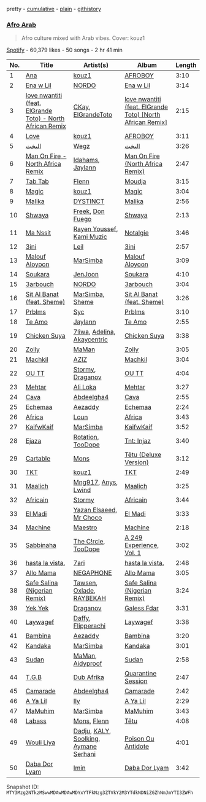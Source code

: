 pretty - [cumulative](/playlists/cumulative/37i9dQZF1DWSSgVr1ITJve.md) - [plain](/playlists/plain/37i9dQZF1DWSSgVr1ITJve) - [githistory](https://github.githistory.xyz/mackorone/spotify-playlist-archive/blob/main/playlists/plain/37i9dQZF1DWSSgVr1ITJve)

### [Afro Arab](https://open.spotify.com/playlist/37i9dQZF1DWSSgVr1ITJve)

> Afro culture mixed with Arab vibes\. Cover: kouz1

[Spotify](https://open.spotify.com/user/spotify) - 60,379 likes - 50 songs - 2 hr 41 min

| No. | Title | Artist(s) | Album | Length |
|---|---|---|---|---|
| 1 | [Ana](https://open.spotify.com/track/1Mbtfx8kfwxKp9IIuGqNqm) | [kouz1](https://open.spotify.com/artist/3siTsIx6IEreSUva7pVnZ8) | [AFROBOY](https://open.spotify.com/album/1kjMaJivlo6PglDSbF9gK1) | 3:10 |
| 2 | [Ena w Lil](https://open.spotify.com/track/6LtMDz7Nwtk96t4kcIECSC) | [NORDO](https://open.spotify.com/artist/44qTyRXwTktHVC0X1FGnJn) | [Ena w Lil](https://open.spotify.com/album/2izxjq31e1G4SxNBAxvMJl) | 3:14 |
| 3 | [love nwantiti \(feat\. ElGrande Toto\) \- North African Remix](https://open.spotify.com/track/1EYeZGTMCjV7uVey5fNWXM) | [CKay](https://open.spotify.com/artist/048LktY5zMnakWq7PTtFrz), [ElGrandeToto](https://open.spotify.com/artist/4BFLElxtBEdsdwGA1kHTsx) | [love nwantiti \(feat\. ElGrande Toto\) \[North African Remix\]](https://open.spotify.com/album/6Gyni4addCtIY57Cxulegg) | 2:15 |
| 4 | [Love](https://open.spotify.com/track/5zgOQGcG0oTDUQVc45q1BY) | [kouz1](https://open.spotify.com/artist/3siTsIx6IEreSUva7pVnZ8) | [AFROBOY](https://open.spotify.com/album/1kjMaJivlo6PglDSbF9gK1) | 3:11 |
| 5 | [البخت](https://open.spotify.com/track/5kdlxZ5skOYY3VK8RlfEIZ) | [Wegz](https://open.spotify.com/artist/4BKC2HOGEqtYz2Xbgp9N1q) | [البخت](https://open.spotify.com/album/5EvIl5WEwCtuWwQY66s5O5) | 3:26 |
| 6 | [Man On Fire \- North Africa Remix](https://open.spotify.com/track/416C8Z5XpYe3Bw6ARnFieF) | [Idahams](https://open.spotify.com/artist/6jPVueiSr0OHgVetuTuv5O), [Jaylann](https://open.spotify.com/artist/27vSXvM0Ht2xGwRUUwpBAg) | [Man On Fire \(North Africa Remix\)](https://open.spotify.com/album/3IdsPL40Zv0UQfWpCRoPtk) | 2:47 |
| 7 | [Tab Tab](https://open.spotify.com/track/5DinnPLecFV8N9b5QuZc8D) | [Flenn](https://open.spotify.com/artist/66OYzK2q18j4EVdMqRtf6L) | [Moudja](https://open.spotify.com/album/3fxv4IPUjOdLKSWTEALktY) | 3:15 |
| 8 | [Magic](https://open.spotify.com/track/6L1hnXrPSKAoOFmdOA8ANa) | [kouz1](https://open.spotify.com/artist/3siTsIx6IEreSUva7pVnZ8) | [Magic](https://open.spotify.com/album/1hAdTf1gymTuoTlBd2RQfA) | 3:04 |
| 9 | [Malika](https://open.spotify.com/track/5zecrB7Yub6a6tHY3LFQq5) | [DYSTINCT](https://open.spotify.com/artist/1cKyknhftNKXCjMBd2hDrG) | [Malika](https://open.spotify.com/album/3uhcblhut5YjsCAt8XJKQ2) | 2:56 |
| 10 | [Shwaya](https://open.spotify.com/track/5icfspjoebfUNF7gBYY8r0) | [Freek](https://open.spotify.com/artist/3mDNOQ147emFZ8WK7Fa2nI), [Don Fuego](https://open.spotify.com/artist/1yMnbFn2UuiDitvAcvPen5) | [Shwaya](https://open.spotify.com/album/7JiO5q933nOd6of0iMOg55) | 2:13 |
| 11 | [Ma Nssit](https://open.spotify.com/track/1TV0wz0iAOiPMETEK8ywhl) | [Rayen Youssef](https://open.spotify.com/artist/3rN1K1PmBAEbbdg2sOP2Pk), [Kami Muzic](https://open.spotify.com/artist/7gwxgj3x9nJirsEwckTIms) | [Notalgie](https://open.spotify.com/album/6OqhouMSH01qp4CNl1VXYQ) | 3:46 |
| 12 | [3ini](https://open.spotify.com/track/2M1Xc54nz93rStrYVA3lzU) | [Leil](https://open.spotify.com/artist/1qSYFEqGFLFOACQJqebin3) | [3ini](https://open.spotify.com/album/7swsJlf5q3FSqn3MIQjQBa) | 2:57 |
| 13 | [Malouf Aloyoon](https://open.spotify.com/track/1iPfE8bCIqQWqkL1Pu6eN7) | [MarSimba](https://open.spotify.com/artist/04mOXDs7deriXMuchiI48W) | [Malouf Aloyoon](https://open.spotify.com/album/2Qb6m4mcj9PXwNBf7l0FI2) | 3:09 |
| 14 | [Soukara](https://open.spotify.com/track/4E9W5CF1SVwRrYX8xZ7H2x) | [JenJoon](https://open.spotify.com/artist/5EueujjeEpYjmaQbAuaetK) | [Soukara](https://open.spotify.com/album/0cdBTS4wd4T2k7Bwpw1eP0) | 4:10 |
| 15 | [3arbouch](https://open.spotify.com/track/01CJo2bZ28t0rtcWxmfGfw) | [NORDO](https://open.spotify.com/artist/44qTyRXwTktHVC0X1FGnJn) | [3arbouch](https://open.spotify.com/album/1xlz69ZMzryJjXvdJnpy0H) | 3:04 |
| 16 | [Sit Al Banat \(feat\. Sheme\)](https://open.spotify.com/track/6epkYhfZvmAYz6dbAgP2Jw) | [MarSimba](https://open.spotify.com/artist/04mOXDs7deriXMuchiI48W), [Sheme](https://open.spotify.com/artist/5XKKqryFZZpWO2oVEbBesD) | [Sit Al Banat \(feat\. Sheme\)](https://open.spotify.com/album/7gwGg3MoOvIUPe0kQ4lonz) | 3:26 |
| 17 | [Prblms](https://open.spotify.com/track/4Nm7SrYl6iaJ2wP1qLging) | [Syc](https://open.spotify.com/artist/6IayXElM5gfjgyWj9Ipbiu) | [Prblms](https://open.spotify.com/album/5ZbdbOFkiDW6puijGldPY5) | 3:10 |
| 18 | [Te Amo](https://open.spotify.com/track/2vzkvVC45Q5zZQm6WWoyfB) | [Jaylann](https://open.spotify.com/artist/27vSXvM0Ht2xGwRUUwpBAg) | [Te Amo](https://open.spotify.com/album/55tZQkSyOWHKFVjrn5dzU1) | 2:55 |
| 19 | [Chicken Suya](https://open.spotify.com/track/3JMLMptbTHOgpJgUIPtGm4) | [7liwa](https://open.spotify.com/artist/7fmcLXdUj5tVr806b7Uzt3), [Adelina](https://open.spotify.com/artist/12HPGkAcwXHo1Mqsh0iznm), [Akaycentric](https://open.spotify.com/artist/4WRW8rUNEHVtkRBFIopZRX) | [Chicken Suya](https://open.spotify.com/album/3ACdkkAHbDJL4XLgzGTYMN) | 3:38 |
| 20 | [Zolly](https://open.spotify.com/track/1z8YwyE42mqwSASmIfRPxM) | [MaMan](https://open.spotify.com/artist/4OGMVOTexmW4hEV4bZMX30) | [Zolly](https://open.spotify.com/album/1MCeFq71zfZWqHzlBAresm) | 3:05 |
| 21 | [Machkil](https://open.spotify.com/track/6goZXeNAQ5iz93sBryfnM5) | [AZIZ](https://open.spotify.com/artist/5H9SD8G9bzq2ki0zZIKD2b) | [Machkil](https://open.spotify.com/album/0zTEsPSiHwxXkI9AhPrGQF) | 3:04 |
| 22 | [OU TT](https://open.spotify.com/track/7JotlZMd14McnZK1WcIdYX) | [Stormy](https://open.spotify.com/artist/5Do9u0GoN4gFn6Nk8NGDhh), [Draganov](https://open.spotify.com/artist/2g8Pu5gVtDpkYGsP3RLepJ) | [OU TT](https://open.spotify.com/album/5UPztfSCllKM7sHwKcHL45) | 4:04 |
| 23 | [Mehtar](https://open.spotify.com/track/0HOuIvqIhg8gmLSmh8tbOD) | [Ali Loka](https://open.spotify.com/artist/2llLuXpn4BLMUltSxkkcJ1) | [Mehtar](https://open.spotify.com/album/0JuLiEE1xg9UPf9M6KHqC7) | 3:27 |
| 24 | [Cava](https://open.spotify.com/track/0b5kfpiTDnHLu4vjh240gW) | [Abdeelgha4](https://open.spotify.com/artist/714WB17jXnpvAmSRQJpYGv) | [Cava](https://open.spotify.com/album/0jg01ov7uPakGjnNftHvvT) | 2:55 |
| 25 | [Echemaa](https://open.spotify.com/track/779HmAwLrCbbPGQXaVXUsZ) | [Aezaddy](https://open.spotify.com/artist/2EKF1Ek1qKKDzYfeBq9Y3i) | [Echemaa](https://open.spotify.com/album/1M3mHlbXyEAwS3ygFxRDhS) | 2:24 |
| 26 | [Africa](https://open.spotify.com/track/2VQoGtt4uLmv5qTpei7BgB) | [Loun](https://open.spotify.com/artist/7owHrEghIYMf5fTVPPwkVB) | [Africa](https://open.spotify.com/album/1fAwh435ehVSq2uEuNJsZb) | 3:43 |
| 27 | [KaifwKaif](https://open.spotify.com/track/0Yshg5nqSx37wUIcnJZspZ) | [MarSimba](https://open.spotify.com/artist/04mOXDs7deriXMuchiI48W) | [KaifwKaif](https://open.spotify.com/album/5BChrGS1AszY05fG7v4uSm) | 3:52 |
| 28 | [Ejaza](https://open.spotify.com/track/5gZV4PSCLqcDVPklLfqmHk) | [Rotation](https://open.spotify.com/artist/3juZpBl6TvM4KdFKFRj4So), [TooDope](https://open.spotify.com/artist/7D0M64Ii5Iv83dlQ50PMnd) | [Tnt: Injaz](https://open.spotify.com/album/08nO4dVa88kyXFzL89vMVf) | 3:40 |
| 29 | [Cartable](https://open.spotify.com/track/0L1amLwBWnkKWJsNrOC2Y2) | [Mons](https://open.spotify.com/artist/7douYKOyzk9ZRvGFu9UOnm) | [Têtu \(Deluxe Version\)](https://open.spotify.com/album/57LaqfE51kDdWhhWtjfn71) | 3:12 |
| 30 | [TKT](https://open.spotify.com/track/2ET8K5jJLaCCRn7M6u2ExO) | [kouz1](https://open.spotify.com/artist/3siTsIx6IEreSUva7pVnZ8) | [TKT](https://open.spotify.com/album/3p7wvvIX1IdeCtuJ24aXiS) | 2:49 |
| 31 | [Maalich](https://open.spotify.com/track/0jUPTAe0FAHcxnWh90SysJ) | [Mng917](https://open.spotify.com/artist/2PcEZiroZNJhGwc7h2ou0V), [Anys](https://open.spotify.com/artist/1YjFEw5PirL57vHDoCMkhw), [Lwind](https://open.spotify.com/artist/7FKJkQg0IVsjN3r4m60rl9) | [Maalich](https://open.spotify.com/album/5UF4EOwp1LcK3kSx8KxEYX) | 3:25 |
| 32 | [Africain](https://open.spotify.com/track/2SUjVxW58Oof4jbBt8oe5c) | [Stormy](https://open.spotify.com/artist/5Do9u0GoN4gFn6Nk8NGDhh) | [Africain](https://open.spotify.com/album/0iRz9kDeFzcbXinRnk0jMh) | 3:44 |
| 33 | [El Madi](https://open.spotify.com/track/2nqE5xiKvAJgfKzDlA7Fk5) | [Yazan Elsaeed](https://open.spotify.com/artist/7a6aLOJH8iBCd0JSH78F4k), [Mr Choco](https://open.spotify.com/artist/6Gm8ZCNMGwbLcM5snYUr5v) | [El Madi](https://open.spotify.com/album/1vBQ92dp5JxEDDlckKfvRk) | 3:33 |
| 34 | [Machine](https://open.spotify.com/track/4BMmGaUZVOlLIREgZKZh9a) | [Maestro](https://open.spotify.com/artist/3AedzP6n5KkqwyseKI5XOF) | [Machine](https://open.spotify.com/album/1Oy60tLp9CAJ5Vw9ixeLU0) | 2:18 |
| 35 | [Sabbinaha](https://open.spotify.com/track/4q7MWhLldYu7gyXRoHax5g) | [The C!rcle](https://open.spotify.com/artist/0O2a7rwD6h8c5atrT84A5F), [TooDope](https://open.spotify.com/artist/7D0M64Ii5Iv83dlQ50PMnd) | [A 249 Experience, Vol\. 1](https://open.spotify.com/album/5aPoFtmnkmYctV1f1vlVfI) | 3:02 |
| 36 | [hasta la vista.](https://open.spotify.com/track/3uwmEuilZP6sA0TLLNxd9x) | [7ari](https://open.spotify.com/artist/292jMVlKq180yzi8WRaVU6) | [hasta la vista.](https://open.spotify.com/album/6eOrS43L3EuwK6ZmFYRt1W) | 2:48 |
| 37 | [Allo Mama](https://open.spotify.com/track/0X3j7PKZYinokK4csqWKdZ) | [NEGAPHONE](https://open.spotify.com/artist/3Sfm2ZwC8k4XhMMJpP4hgM) | [Allo Mama](https://open.spotify.com/album/4eInwPKDlzgMU0c9s90UdV) | 3:05 |
| 38 | [Safe Salina \(Nigerian Remix\)](https://open.spotify.com/track/1d73hFKVz2vvTMxLvqqzjx) | [Tawsen](https://open.spotify.com/artist/76wDwepIombkHCdm0kas1h), [Oxlade](https://open.spotify.com/artist/3WTrdbZU99dgTtt3ZkyamT), [RAYBEKAH](https://open.spotify.com/artist/5xiO5aB50qkMfgUyDNpFYk) | [Safe Salina \(Nigerian Remix\)](https://open.spotify.com/album/1AMww3MQURWSVPEiqGQEg4) | 3:24 |
| 39 | [Yek Yek](https://open.spotify.com/track/4FurrzPajAoNGcY4P3pu2W) | [Draganov](https://open.spotify.com/artist/2g8Pu5gVtDpkYGsP3RLepJ) | [Galess Fdar](https://open.spotify.com/album/3YB8Ew2pmNCUP7QA9FVCau) | 3:31 |
| 40 | [Laywagef](https://open.spotify.com/track/5OP2tICFk99PTkih5jIKq5) | [Daffy](https://open.spotify.com/artist/1riWTPKcSkoy6FkEqs1ohC), [Flipperachi](https://open.spotify.com/artist/7lPCTAKDofGUQgXGonMrKd) | [Laywagef](https://open.spotify.com/album/0c6EvBCiPrnrmEplS56NBW) | 3:38 |
| 41 | [Bambina](https://open.spotify.com/track/7GRkUt2D8RZJVn8uWVpa9o) | [Aezaddy](https://open.spotify.com/artist/2EKF1Ek1qKKDzYfeBq9Y3i) | [Bambina](https://open.spotify.com/album/6pVwkIiwNhL0Vd3auyMEjj) | 3:20 |
| 42 | [Kandaka](https://open.spotify.com/track/7GiLIZ1JNiq2EAzlI5pNXM) | [MarSimba](https://open.spotify.com/artist/04mOXDs7deriXMuchiI48W) | [Kandaka](https://open.spotify.com/album/3HWMN3fMzjLCmHlbJYybdH) | 3:01 |
| 43 | [Sudan](https://open.spotify.com/track/7M7e7aCLu2dhbMzEHL1aVO) | [MaMan](https://open.spotify.com/artist/4OGMVOTexmW4hEV4bZMX30), [Aidyproof](https://open.spotify.com/artist/7uzLUplPMKoZZ8ZC5XoeIN) | [Sudan](https://open.spotify.com/album/2qCIMTuoQUvvLHss2eZxUj) | 2:58 |
| 44 | [T.G.B](https://open.spotify.com/track/3Bp2O0LofCjPLQHmFSJvo3) | [Dub Afrika](https://open.spotify.com/artist/3Ygncis5SCdY1uk31LZam6) | [Quarantine Session](https://open.spotify.com/album/4HHkBLxoKHxY956qTb0sOi) | 2:47 |
| 45 | [Camarade](https://open.spotify.com/track/0CfObNLYtMjLl48C6mas3e) | [Abdeelgha4](https://open.spotify.com/artist/714WB17jXnpvAmSRQJpYGv) | [Camarade](https://open.spotify.com/album/793etT1bYUi0QuQYKaXwjq) | 2:42 |
| 46 | [A Ya Lil](https://open.spotify.com/track/1nRjVOFLduo55lFamOinIy) | [Ily](https://open.spotify.com/artist/5GKXGt2OyYH2Lw5GpPM8fa) | [A Ya Lil](https://open.spotify.com/album/6HyMqrphwTj72BhRE91Wmg) | 2:29 |
| 47 | [MaMuhim](https://open.spotify.com/track/7fUlWvzlUIr3ijziHXtnlM) | [MarSimba](https://open.spotify.com/artist/04mOXDs7deriXMuchiI48W) | [MaMuhim](https://open.spotify.com/album/2Dc6X5SdB6Bl5dCaGAAve1) | 3:43 |
| 48 | [Labass](https://open.spotify.com/track/3jROBCnXC1dGpHaPKOVEyu) | [Mons](https://open.spotify.com/artist/7douYKOyzk9ZRvGFu9UOnm), [Flenn](https://open.spotify.com/artist/66OYzK2q18j4EVdMqRtf6L) | [Têtu](https://open.spotify.com/album/3INxB4MNa1Kiw3OGaF4D5k) | 4:08 |
| 49 | [Wouli Liya](https://open.spotify.com/track/1p3pNSpRB88Dn6w0DQGQXr) | [Dadju](https://open.spotify.com/artist/4sbXXFzEWJY2zsZjelerjX), [KALY](https://open.spotify.com/artist/0eRtInepLNyuZsho3EonUS), [Soolking](https://open.spotify.com/artist/0GgY7hjMoGDsX8ZDe2mwds), [Aymane Serhani](https://open.spotify.com/artist/2EAzv92ciNtTm5DkGSYXH2) | [Poison Ou Antidote](https://open.spotify.com/album/6FsbmqiFXF87zjPSl4VX2k) | 4:01 |
| 50 | [Daba Dor Lyam](https://open.spotify.com/track/6buWpyhPbG548hIFSLWl6f) | [Imin](https://open.spotify.com/artist/0z8woBkNEdy6w2mCIJBgrM) | [Daba Dor Lyam](https://open.spotify.com/album/4aAxNTyg1941owSY3NCwXk) | 3:42 |

Snapshot ID: `MTY3Mzg2NTkzMSwwMDAwMDAwMDYxYTFkNzg3ZTVkY2M3YTdkNDNiZGZhNmJmYTI3ZWFh`
